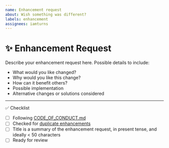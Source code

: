 ```yaml
---
name: Enhancement request
about: Wish something was different?
labels: enhancement
assignees: iamturns
---
```


<!--
Thanks for contributing!
-->

# :sparkles: Enhancement Request

Describe your enhancement request here. Possible details to include:

- What would you like changed?
- Why would you like this change?
- How can it benefit others?
- Possible implementation
- Alternative changes or solutions considered

---

:white_check_mark: Checklist

<!--
Feel free to submit now and complete the checklist items below later.
If you're unsure about anything, don't hesitate to ask. We're here to help!
-->

- [ ] Following [CODE_OF_CONDUCT.md](https://github.com/iamturns/create-exposed-app/blob/master/CODE_OF_CONDUCT.md)
- [ ] Checked for [duplicate enhancements](https://github.com/iamturns/create-exposed-app/issues?q=label%3Aenhancement)
- [ ] Title is a summary of the enhancement request, in present tense, and ideally < 50 characters
- [ ] Ready for review
